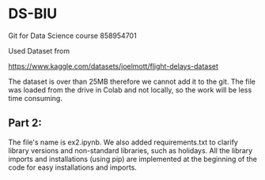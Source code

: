 # DS-BIU
Git for Data Science course 858954701

Used Dataset from

https://www.kaggle.com/datasets/joelmott/flight-delays-dataset

The dataset is over than 25MB therefore we cannot add it to the git.
The file was loaded from the drive in Colab and not locally, so the work will be less time consuming.


## Part 2:
The file's name is ex2.ipynb.
We also added requirements.txt to clarify library versions and non-standard libraries, such as holidays.
All the library imports and installations (using pip) are implemented at the beginning of the code for easy installations and imports.
